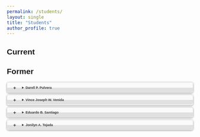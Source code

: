 ```yaml
---
permalink: /students/
layout: single
title: "Students"
author_profile: true
---
```


<style>
body {font-family: Arial, Helvetica, sans-serif;}
a {color: #C00;}
details {border: 1px solid #E1E1E1; border-radius: 5px; box-shadow: 0 1px 4px rgba(0, 0, 0, .4); color: #363636; margin: 0 0 .4em; padding: 1%;}
details[open] {background: #E1E1E1;}
summary {background: -webkit-linear-gradient(top, #FAFAFA 50%, #E1E1E1 50%); border-radius: 5px; cursor: pointer; font-size: .65em; font-weight: bold; margin: -1%; padding: 8px 0; position: relative; width: 102%;}
summary:hover, details[open] summary {background: #E1E1E1;}
summary::-webkit-details-marker {display: none}
summary:before{border-radius: 5px; content: "+"; color: #363636; display: block; float: left; font-size: 1.5em; font-weight: bold; margin: -2px 10px 0 10px; padding: 0; text-align: center; width: 20px;}
details[open] summary:before {content: "-"; margin-top: -4px;}
p {font-size: .65em;}
</style>

Current
------


Former
------
<details>
<summary>Darell P. Pulvera</summary>
<p>
Master in Information Technology, 2019 <br>
EyeRice: A Rice Disease Identification Mobile Application using Deep Convolutional Neural Network
</p>
</details>

<details>
<summary>Vince Joseph W. Venida</summary>
<p>
Master in Information Technology, 2019 <br>
</p>
</details>

<details>
<summary>Eduardo B. Santiago</summary>
<p>
Master in Information Technology, 2019 <br>
A Model Based Prediction of Desirable Applicants through Employee’s Perception of Retention and Performance
</p>
</details>

<details>
<summary>Jonilyn A. Tejada</summary>
<p>
Master in Information Technology, 2018 <br>
LeafCheckIT: A Banana Leaf Analyzer for Identifying Macronutrient Deficiency
</p>
</details>
